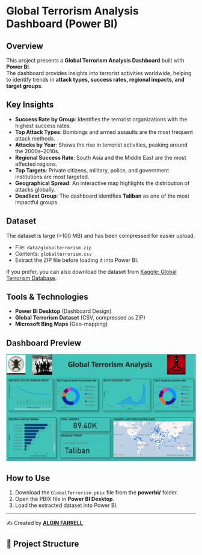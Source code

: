 # Global Terrorism Analysis Dashboard (Power BI)

## Overview
This project presents a **Global Terrorism Analysis Dashboard** built with **Power BI**.  
The dashboard provides insights into terrorist activities worldwide, helping to identify trends in **attack types, success rates, regional impacts, and target groups**.

## Key Insights
-  **Success Rate by Group**: Identifies the terrorist organizations with the highest success rates.  
-  **Top Attack Types**: Bombings and armed assaults are the most frequent attack methods.  
-  **Attacks by Year**: Shows the rise in terrorist activities, peaking around the 2000s–2010s.  
-  **Regional Success Rate**: South Asia and the Middle East are the most affected regions.  
-  **Top Targets**: Private citizens, military, police, and government institutions are most targeted.  
-  **Geographical Spread**: An interactive map highlights the distribution of attacks globally.  
-  **Deadliest Group**: The dashboard identifies **Taliban** as one of the most impactful groups.  

## Dataset
The dataset is large (>100 MB) and has been compressed for easier upload.  
-  File: `data/globalterrorism.zip`  
-  Contents: `globalterrorism.csv`  
-  Extract the ZIP file before loading it into Power BI.  

If you prefer, you can also download the dataset from [Kaggle: Global Terrorism Database](https://www.kaggle.com/START-UMD/gtd).

## Tools & Technologies
- **Power BI Desktop** (Dashboard Design)  
- **Global Terrorism Dataset** (CSV, compressed as ZIP)  
- **Microsoft Bing Maps** (Geo-mapping)  


## Dashboard Preview
![Dashboard Preview](report/Screenshot%20(28).png)

## How to Use
1. Download the `GlobalTerrorism.pbix` file from the **powerbi/** folder.   
2. Open the PBIX file in **Power BI Desktop**.  
3. Load the extracted dataset into Power BI.  
  

---
✍️ Created by **[ALGIN FARRELL](https://www.linkedin.com/in/algin-farrell-16681432b)**  

## 📂 Project Structure

